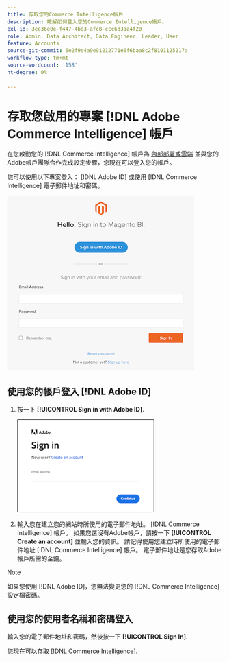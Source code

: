 ```yaml
---
title: 存取您的Commerce Intelligence帳戶
description: 瞭解如何登入您的Commerce Intelligence帳戶。
exl-id: 3ee36e0e-f447-4be3-afc8-ccc6d3aa4f20
role: Admin, Data Architect, Data Engineer, Leader, User
feature: Accounts
source-git-commit: 6e2f9e4a9e91212771e6f6baa8c2f8101125217a
workflow-type: tm+mt
source-wordcount: '158'
ht-degree: 0%

---
```


# 存取您啟用的專案 [!DNL Adobe Commerce Intelligence] 帳戶

在您啟動您的 [!DNL Commerce Intelligence] 帳戶為 [內部部署或雲端](../getting-started/onpremise-activation.md) 並與您的Adobe帳戶團隊合作完成設定步驟，您現在可以登入您的帳戶。

您可以使用以下專案登入： [!DNL Adobe ID] 或使用 [!DNL Commerce Intelligence] 電子郵件地址和密碼。

![登入](../assets/sign-in.png)

## 使用您的帳戶登入 [!DNL Adobe ID]

1. 按一下 **[!UICONTROL Sign in with Adobe ID]**.

   ![登入adobe](../assets/sign-in-adobe.png)

1. 輸入您在建立您的網站時所使用的電子郵件地址。 [!DNL Commerce Intelligence] 帳戶。 如果您還沒有Adobe帳戶，請按一下 **[!UICONTROL Create an account]** 並輸入您的資訊。 請記得使用您建立時所使用的電子郵件地址 [!DNL Commerce Intelligence] 帳戶。 電子郵件地址是您存取Adobe帳戶所需的金鑰。

>[!NOTE]
>
>如果您使用 [!DNL Adobe ID]，您無法變更您的 [!DNL Commerce Intelligence] 設定檔密碼。

## 使用您的使用者名稱和密碼登入

輸入您的電子郵件地址和密碼，然後按一下 **[!UICONTROL Sign In]**.

您現在可以存取 [!DNL Commerce Intelligence].
